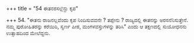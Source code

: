 +++
title = "54 ಈತನರಸಲ್ಲೆನ್ದು ಕೃಪ"

+++
54. "ಈತನು ರಾಜನಲ್ಲವೆಂದು ಕೃಪ ನಿಂದಿಸುವವನೇ ? ತಪ್ಪೇನು ? ರಾಜ್ಯದಲ್ಲಿ ಈತನನ್ನು ಅರಸನೆನಿಸುತ್ತೇನೆ. ನಮ್ಮ ಪುರೋಹಿತರನ್ನು ಕರೆಯಿರಿ, ಸ್ವರ್ಣ ಪೀಠ, ಮಂಗಳವಸ್ತುಗಳನ್ನು ತರಿಸಿ" ಎಂದು ಆ ತಕ್ಷಣದಲ್ಲಿ ಸುಯೋಧನನು ಉತ್ಸಾಹದಿಂದ ಮೇಲೆದ್ದನು.